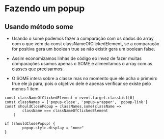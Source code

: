 # Fazendo um popup
## Usando método some
- Usando o some podemos fazer a comparação com os dados do array com o que vem da const classNameOfClickedElement, se a comparação for positiva gera um boolean true se não existir gera um boolean false.
- Assim economizamos linhas de código eo invez de fazer muitas comparações usamos apenas o SOME  e alimentamos o array com as classes que precisarmos.

- O SOME intera sobre a classe mas no momento que ele acha o primeiro true ele já para, pois o objetivo dele é apenas verificar se existe pelo menos 1 item.

```
const classNameOfClickedElement = event.target.classList[0]
const classNames = ['popup-close', 'popup-wrapper', 'popup-link']
const shouldClosePopup = classNames.some(className =>
        className === classNameOfClickedElement
    )

if (shouldClosePopup) {
        popup.style.display = "none"
}
```